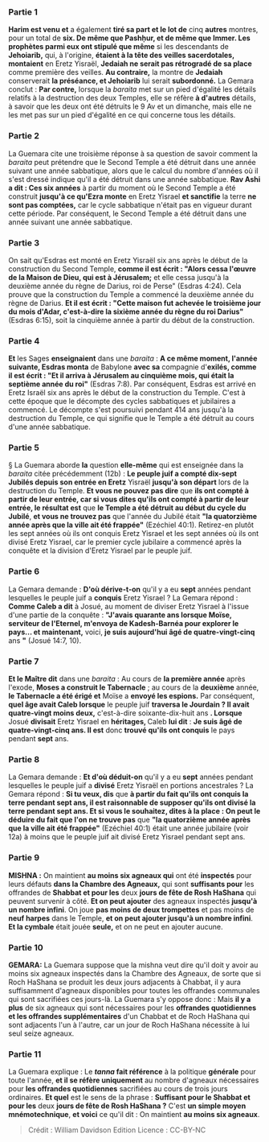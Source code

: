 
### Partie 1
<b>Harim est venu et</b> a également <b>tiré sa part et le lot de</b> cinq <b>autres</b> montres, pour un total de <b>six. De même que Pashḥur, et de même que Immer. Les prophètes parmi eux ont stipulé que même</b> si les descendants de <b>Jehoiarib,</b> qui, à l'origine, <b>étaient à la tête des veilles sacerdotales, montaient</b> en Eretz Yisraël, <b>Jedaiah ne serait pas rétrogradé de sa place</b> comme première des veilles. <b>Au contraire,</b> la montre de <b>Jedaiah</b> conserverait <b>la préséance, et Jehoiarib</b> lui serait <b>subordonné.</b> La Gemara conclut : <b>Par contre,</b> lorsque la <i>baraita</i> met sur un pied d'égalité les détails relatifs à la destruction des deux Temples, elle se réfère <b>à d'autres</b> détails, à savoir que les deux ont été détruits le 9 Av et un dimanche, mais elle ne les met pas sur un pied d'égalité en ce qui concerne tous les détails.

### Partie 2
La Guemara cite une troisième réponse à sa question de savoir comment la <i>baraita</i> peut prétendre que le Second Temple a été détruit dans une année suivant une année sabbatique, alors que le calcul du nombre d'années où il s'est dressé indique qu'il a été détruit dans une année sabbatique. <b>Rav Ashi a dit : Ces six années</b> à partir du moment où le Second Temple a été construit <b>jusqu'à ce qu'Ezra monte</b> en Eretz Yisrael <b>et sanctifie</b> la terre <b>ne sont pas comptées,</b> car le cycle sabbatique n'était pas en vigueur durant cette période. Par conséquent, le Second Temple a été détruit dans une année suivant une année sabbatique.

### Partie 3
On sait qu'Esdras est monté en Eretz Yisraël six ans après le début de la construction du Second Temple, <b>comme il est écrit : "Alors cessa l'œuvre de la Maison de Dieu, qui est à Jérusalem;</b> et elle cessa jusqu'à la deuxième année du règne de Darius, roi de Perse" (Esdras 4:24). Cela prouve que la construction du Temple a commencé la deuxième année du règne de Darius. <b>Et il est écrit : "Cette maison fut achevée le troisième jour du mois d'Adar, c'est-à-dire la sixième année du règne du roi Darius"</b> (Esdras 6:15), soit la cinquième année à partir du début de la construction.

### Partie 4
<b>Et</b> les Sages <b>enseignaient</b> dans une <i>baraita</i> : <b>A ce même moment, l'année suivante, Esdras monta</b> de Babylone <b>avec sa</b> compagnie d'<b>exilés, comme il est écrit : "Et il arriva à Jérusalem au cinquième mois, qui était la septième année du roi"</b> (Esdras 7:8). Par conséquent, Esdras est arrivé en Eretz Israël six ans après le début de la construction du Temple. C'est à cette époque que le décompte des cycles sabbatiques et jubilaires a commencé. Le décompte s'est poursuivi pendant 414 ans jusqu'à la destruction du Temple, ce qui signifie que le Temple a été détruit au cours d'une année sabbatique.

### Partie 5
§ La Guemara aborde <b>la</b> question <b>elle-même</b> qui est enseignée dans la <i>baraita</i> citée précédemment (12b) : <b>Le peuple juif a compté dix-sept Jubilés depuis son entrée en Eretz</b> Yisraël <b>jusqu'à son départ</b> lors de la destruction du Temple. <b>Et vous ne pouvez pas dire</b> que <b>ils ont compté à partir de leur entrée, car si vous dites qu'ils ont compté à partir de leur entrée, le résultat est</b> que <b>le Temple a été détruit au début du cycle du Jubilé</b>, <b>et vous ne trouvez pas</b> que l'année du Jubilé était <b>"la quatorzième année après que la ville ait été frappée"</b> (Ezéchiel 40:1). Retirez-en plutôt les sept années où ils ont conquis Eretz Yisrael et les sept années où ils ont divisé Eretz Yisrael, car le premier cycle jubilaire a commencé après la conquête et la division d'Eretz Yisrael par le peuple juif.

### Partie 6
La Gemara demande : <b>D'où dérive-t-on</b> qu'il y a eu <b>sept</b> années pendant lesquelles</b> le peuple juif a <b>conquis</b> Eretz Yisrael ? La Gemara répond : <b>Comme Caleb a dit</b> à Josué, au moment de diviser Eretz Yisrael à l'issue d'une partie de la conquête : <b>"J'avais quarante ans lorsque Moïse, serviteur de l'Eternel, m'envoya de Kadesh-Barnéa pour explorer le pays... et maintenant,</b> voici, <b>je suis aujourd'hui âgé de quatre-vingt-cinq</b> ans <b>"</b> (Josué 14:7, 10).

### Partie 7
<b>Et le Maître dit</b> dans une <i>baraita</i> : Au cours de <b>la première année</b> après l'exode, <b>Moses a construit le Tabernacle</b> ; au cours de la <b>deuxième</b> année, <b>le Tabernacle a été érigé et</b> Moïse a <b>envoyé les espions.</b> Par conséquent, <b>quel âge avait Caleb lorsque</b> le peuple juif <b>traversa le Jourdain ? Il avait quatre-vingt moins deux,</b> c'est-à-dire soixante-dix-huit ans <b>. Lorsque</b> Josué <b>divisait</b> Eretz Yisrael en <b>héritages, </b> Caleb <b>lui dit</b> : <b>Je suis âgé de quatre-vingt-cinq ans. Il est</b> donc <b>trouvé qu'ils ont conquis</b> le pays pendant <b>sept</b> ans.

### Partie 8
La Gemara demande : <b>Et d'où déduit-on</b> qu'il y a eu <b>sept</b> années pendant lesquelles le peuple juif a <b>divisé</b> Eretz Yisraël en portions ancestrales ? La Gemara répond : <b>Si tu veux, dis</b> que <b>à partir du fait <b>qu'ils ont conquis</b> la terre pendant <b>sept</b> ans, il est raisonnable de supposer qu'ils ont <b>divisé</b> la terre pendant <b>sept</b> ans. <b>Et si vous le souhaitez, dites</b> à la place : On peut le déduire <b>du fait</b> que l'on ne trouve pas</b> que <b>"la quatorzième année après que la ville ait été frappée"</b> (Ezéchiel 40:1) était une année jubilaire (voir 12a) à moins que le peuple juif ait divisé Eretz Yisrael pendant sept ans.

### Partie 9
<strong>MISHNA :</strong> On maintient <b>au moins six agneaux qui</b> ont été <b>inspectés</b> pour leurs défauts <b>dans la Chambre des Agneaux,</b> qui sont <b>suffisants pour</b> les offrandes de <b>Shabbat et pour les</b> deux <b>jours de fête de Rosh HaShana</b> qui peuvent survenir à côté. <b>Et on peut ajouter</b> des agneaux inspectés <b>jusqu'à un nombre infini</b>. On joue <b>pas moins de deux trompettes</b> et pas moins de <b>neuf harpes</b> dans le Temple, <b>et on peut ajouter jusqu'à un nombre infini</b>. <b>Et la cymbale</b> était jouée <b>seule,</b> et on ne peut en ajouter aucune.

### Partie 10
<strong>GEMARA:</strong> La Guemara suppose que la mishna veut dire qu'il doit y avoir au moins six agneaux inspectés dans la Chambre des Agneaux, de sorte que si Roch HaShana se produit les deux jours adjacents à Chabbat, il y aura suffisamment d'agneaux disponibles pour toutes les offrandes communales qui sont sacrifiées ces jours-là. La Guemara s'y oppose donc : Mais <b>il y a plus</b> de six agneaux qui sont nécessaires pour les <b>offrandes quotidiennes et les offrandes supplémentaires</b> d'un Chabbat et de Roch HaShana qui sont adjacents l'un à l'autre, car un jour de Roch HaShana nécessite à lui seul seize agneaux.

### Partie 11
La Guemara explique : Le <b><i>tanna</i> fait référence</b> à la politique <b>générale</b> pour toute l'année, <b>et il se réfère uniquement</b> au nombre d'agneaux nécessaires pour <b>les offrandes quotidiennes</b> sacrifiées au cours de trois jours ordinaires. <b>Et quel</b> est le sens de la phrase : <b>Suffisant pour le Shabbat et pour les</b> deux <b>jours de fête de Rosh HaShana ?</b> C'est <b>un simple moyen mnémotechnique</b>, <b>et voici</b> ce qu'il dit :</b> On maintient <b>au moins six agneaux</b>.

>Crédit : William Davidson Edition
>Licence : CC-BY-NC